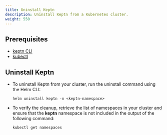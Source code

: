 ```yaml
---
title: Uninstall Keptn
description: Uninstall Keptn from a Kubernetes cluster.
weight: 550
---
```


## Prerequisites
- [keptn CLI](../cli-install/)
- [kubectl](https://kubernetes.io/docs/tasks/tools/install-kubectl/)

## Uninstall Keptn

- To uninstall Keptn from your cluster, run the uninstall command using the Helm CLI:

    ```
    helm uninstall keptn -n <keptn-namespace>
    ```

- To verify the cleanup, retrieve the list of namespaces in your cluster and ensure that the **keptn** namespace is not included in the output of the following command:

    ```
    kubectl get namespaces
    ```
